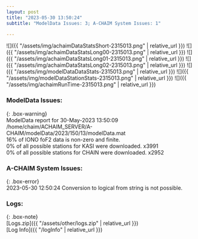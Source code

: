 ```yaml
---
layout: post
title: "2023-05-30 13:50:24"
subtitle: "ModelData Issues: 3; A-CHAIM System Issues: 1"

---
```


![]({{ "/assets/img/achaimDataStatsShort-2315013.png" | relative_url }})
![]({{ "/assets/img/achaimDataStatsLong00-2315013.png" | relative_url }})
![]({{ "/assets/img/achaimDataStatsLong01-2315013.png" | relative_url }})
![]({{ "/assets/img/achaimDataStatsLong02-2315013.png" | relative_url }})
![]({{ "/assets/img/modelDataDataStats-2315013.png" | relative_url }})
![]({{ "/assets/img/modelDataStationStats-2315013.png" | relative_url }})
![]({{ "/assets/img/achaimRunTime-2315013.png" | relative_url }})


### ModelData Issues:  
  
{: .box-warning}  
 ModelData report for 30-May-2023 13:50:09   
 /home/chaim/ACHAIM_SERVER/A-CHAIM/modelData/2023/150/13/modelData.mat   
 16% of IONO foF2 data is non-zero and finite.   
 0% of all possible stations for KASI were downloaded. x3991   
 0% of all possible stations for CHAIN were downloaded. x2952   
  
### A-CHAIM System Issues:  
  
{: .box-error}  
2023-05-30 12:50:24 Conversion to logical from string is not possible.  

### Logs:  
  
{: .box-note}  
[Logs.zip]({{ "/assets/other/logs.zip" | relative_url }})  
[Log Info]({{ "/logInfo" | relative_url }})  
